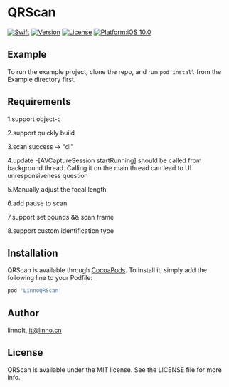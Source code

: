 # QRScan

[![Swift](https://img.shields.io/badge/Swift-5-orange?style=flat-square)](https://img.shields.io/badge/Swift-5-Orange?style=flat-square)
[![Version](https://img.shields.io/cocoapods/v/LinnoQRScan.svg?style=flat)](https://cocoapods.org/pods/LinnoQRScan)
[![License](https://img.shields.io/cocoapods/l/LinnoQRScan.svg?style=flat)](https://cocoapods.org/pods/LinnoQRScan)
[![Platform:iOS 10.0](https://img.shields.io/cocoapods/p/LinnoQRScan.svg?style=flat)](https://cocoapods.org/pods/LinnoQRScan)


## Example

To run the example project, clone the repo, and run `pod install` from the Example directory first.

## Requirements

1.support object-c

2.support quickly build

3.scan success -> "di" 

4.update -[AVCaptureSession startRunning] should be called from background thread. Calling it on the main thread can lead to UI unresponsiveness question

5.Manually adjust the focal length

6.add pause to scan

7.support set bounds && scan frame

8.support custom identification type

## Installation

QRScan is available through [CocoaPods](https://cocoapods.org). To install
it, simply add the following line to your Podfile:

```ruby
pod 'LinnoQRScan'
```

## Author

linnoIt, it@linno.cn

## License

QRScan is available under the MIT license. See the LICENSE file for more info.
